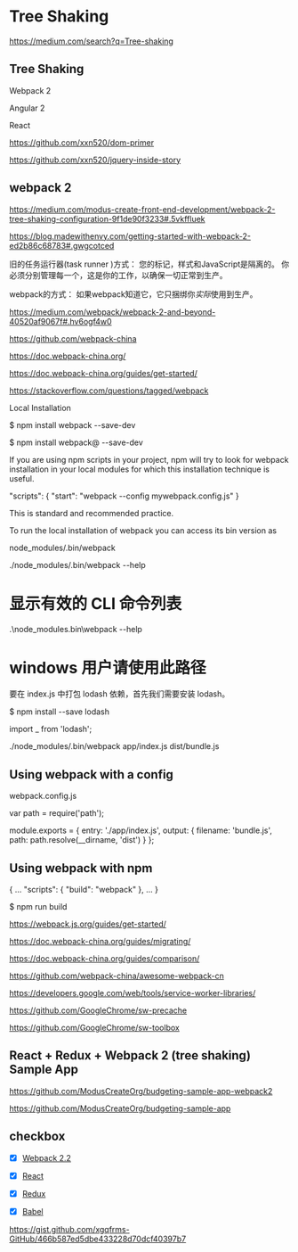 # Tree Shaking 


https://medium.com/search?q=Tree-shaking





## Tree Shaking 

Webpack 2 

Angular 2

React 






https://github.com/xxn520/dom-primer

https://github.com/xxn520/jquery-inside-story









## webpack 2


https://medium.com/modus-create-front-end-development/webpack-2-tree-shaking-configuration-9f1de90f3233#.5vkffluek

https://blog.madewithenvy.com/getting-started-with-webpack-2-ed2b86c68783#.gwgcotced




旧的任务运行器(task runner )方式：
您的标记，样式和JavaScript是隔离的。
你必须分别管理每一个，这是你的工作，以确保一切正常到生产。

webpack的方式：
如果webpack知道它，它只捆绑你*实际*使用到生产。


https://medium.com/webpack/webpack-2-and-beyond-40520af9067f#.hv6ogf4w0




https://github.com/webpack-china

https://doc.webpack-china.org/

https://doc.webpack-china.org/guides/get-started/


https://stackoverflow.com/questions/tagged/webpack



Local Installation

$ npm install webpack --save-dev

$ npm install webpack@<version> --save-dev


If you are using npm scripts in your project, npm will try to look for webpack installation in your local modules for which this installation technique is useful.

"scripts": {
    "start": "webpack --config mywebpack.config.js"
}

This is standard and recommended practice.


To run the local installation of webpack you can access its bin version as 

node_modules/.bin/webpack


./node_modules/.bin/webpack --help 
# 显示有效的 CLI 命令列表

.\node_modules\.bin\webpack --help 
# windows 用户请使用此路径


要在 index.js 中打包 lodash 依赖，首先我们需要安装 lodash。

$ npm install --save lodash


import _ from 'lodash';


<script src="dist/bundle.js"></script>



./node_modules/.bin/webpack app/index.js dist/bundle.js

## Using webpack with a config

webpack.config.js

var path = require('path');

module.exports = {
  entry: './app/index.js',
  output: {
    filename: 'bundle.js',
    path: path.resolve(__dirname, 'dist')
  }
};


## Using webpack with npm

{
  ...
  "scripts": {
    "build": "webpack"
  },
  ...
}


$ npm run build



https://webpack.js.org/guides/get-started/




https://doc.webpack-china.org/guides/migrating/

https://doc.webpack-china.org/guides/comparison/




https://github.com/webpack-china/awesome-webpack-cn








https://developers.google.com/web/tools/service-worker-libraries/


https://github.com/GoogleChrome/sw-precache

https://github.com/GoogleChrome/sw-toolbox






## React + Redux + Webpack 2 (tree shaking) Sample App


https://github.com/ModusCreateOrg/budgeting-sample-app-webpack2


https://github.com/ModusCreateOrg/budgeting-sample-app




## checkbox 

- [x] [Webpack 2.2](https://webpack.github.io)
- [x] [React](https://facebook.github.io/react/)
- [x] [Redux](http://redux.js.org/)
- [x] [Babel](https://babeljs.io/)





https://gist.github.com/xgqfrms-GitHub/466b587ed5dbe433228d70dcf40397b7



